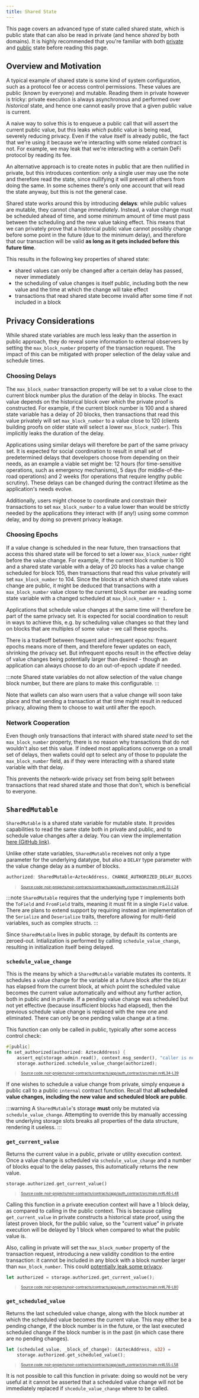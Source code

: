 ```yaml
---
title: Shared State
---
```


This page covers an advanced type of state called shared state, which is public state that can also be read in private (and hence _shared_ by both domains). It is highly recommended that you're familiar with both [private](./private_state.md) and [public](./public_state.md) state before reading this page.

## Overview and Motivation

A typical example of shared state is some kind of system configuration, such as a protocol fee or access control permissions. These values are public (known by everyone) and mutable. Reading them in private however is tricky: private execution is always asynchronous and performed over _historical_ state, and hence one cannot easily prove that a given public value is current.

A naive way to solve this is to enqueue a public call that will assert the current public value, but this leaks _which_ public value is being read, severely reducing privacy. Even if the value itself is already public, the fact that we're using it because we're interacting with some related contract is not. For example, we may leak that we're interacting with a certain DeFi protocol by reading its fee.

An alternative approach is to create notes in public that are then nullified in private, but this introduces contention: only a single user may use the note and therefore read the state, since nullifying it will prevent all others from doing the same. In some schemes there's only one account that will read the state anyway, but this is not the general case.

Shared state works around this by introducing **delays**: while public values are mutable, they cannot change _immediately_. Instead, a value change must be scheduled ahead of time, and some minimum amount of time must pass between the scheduling and the new value taking effect. This means that we can privately prove that a historical public value cannot possibly change before some point in the future (due to the minimum delay), and therefore that our transaction will be valid **as long as it gets included before this future time**.

This results in the following key properties of shared state:

- shared values can only be changed after a certain delay has passed, never immediately
- the scheduling of value changes is itself public, including both the new value and the time at which the change will take effect
- transactions that read shared state become invalid after some time if not included in a block

## Privacy Considerations

While shared state variables are much less leaky than the assertion in public approach, they do reveal some information to external observers by setting the `max_block_number` property of the transaction request. The impact of this can be mitigated with proper selection of the delay value and schedule times.

### Choosing Delays

The `max_block_number` transaction property will be set to a value close to the current block number plus the duration of the delay in blocks. The exact value depends on the historical block over which the private proof is constructed. For example, if the current block number is 100 and a shared state variable has a delay of 20 blocks, then transactions that read this value privately will set `max_block_number` to a value close to 120 (clients building proofs on older state will select a lower `max_block_number`). This implicitly leaks the duration of the delay.

Applications using similar delays will therefore be part of the same privacy set. It is expected for social coordination to result in small set of predetermined delays that developers choose from depending on their needs, as an example a viable set might be: 12 hours (for time-sensitive operations, such as emergency mechanisms), 5 days (for middle-of-the-road operations) and 2 weeks (for operations that require lengthy public scrutiny). These delays can be changed during the contract lifetime as the application's needs evolve.

Additionally, users might choose to coordinate and constrain their transactions to set `max_block_number` to a value lower than would be strictly needed by the applications they interact with (if any!) using some common delay, and by doing so prevent privacy leakage.

### Choosing Epochs

If a value change is scheduled in the near future, then transactions that access this shared state will be forced to set a lower `max_block_number` right before the value change. For example, if the current block number is 100 and a shared state variable with a delay of 20 blocks has a value change scheduled for block 105, then transactions that read this value privately will set `max_block_number` to 104. Since the blocks at which shared state values change are public, it might be deduced that transactions with a `max_block_number` value close to the current block number are reading some state variable with a changed scheduled at `max_block_number + 1`.

Applications that schedule value changes at the same time will therefore be part of the same privacy set. It is expected for social coordination to result in ways to achieve this, e.g. by scheduling value changes so that they land on blocks that are multiples of some value - we call these epochs.

There is a tradeoff between frequent and infrequent epochs: frequent epochs means more of them, and therefore fewer updates on each, shrinking the privacy set. But infrequent epochs result in the effective delay of value changes being potentially larger than desired - though an application can always choose to do an out-of-epoch update if needed.

:::note
Shared state variables do not allow selection of the value change block number, but there are plans to make this configurable.
:::

Note that wallets can also warn users that a value change will soon take place and that sending a transaction at that time might result in reduced privacy, allowing them to choose to wait until after the epoch.

### Network Cooperation

Even though only transactions that interact with shared state _need_ to set the `max_block_number` property, there is no reason why transactions that do not wouldn't also set this value. If indeed most applications converge on a small set of delays, then wallets could opt to select any of those to populate the `max_block_number` field, as if they were interacting with a shared state variable with that delay.

This prevents the network-wide privacy set from being split between transactions that read shared state and those that don't, which is beneficial to everyone.

## `SharedMutable`

`SharedMutable` is a shared state variable for mutable state. It provides capabilities to read the same state both in private and public, and to schedule value changes after a delay. You can view the implementation [here (GitHub link)](https://github.com/AztecProtocol/aztec-packages/blob/v0.87.2/noir-projects/aztec-nr/aztec/src/state_vars/shared_mutable/shared_mutable.nr).

Unlike other state variables, `SharedMutable` receives not only a type parameter for the underlying datatype, but also a `DELAY` type parameter with the value change delay as a number of blocks.

```rust title="shared_mutable_storage" showLineNumbers 
authorized: SharedMutable<AztecAddress, CHANGE_AUTHORIZED_DELAY_BLOCKS, Context>,
```
> <sup><sub><a href="https://github.com/AztecProtocol/aztec-packages/blob/v0.87.2/noir-projects/noir-contracts/contracts/app/auth_contract/src/main.nr#L22-L24" target="_blank" rel="noopener noreferrer">Source code: noir-projects/noir-contracts/contracts/app/auth_contract/src/main.nr#L22-L24</a></sub></sup>


:::note
`SharedMutable` requires that the underlying type `T` implements both the `ToField` and `FromField` traits, meaning it must fit in a single `Field` value. There are plans to extend support by requiring instead an implementation of the `Serialize` and `Deserialize` traits, therefore allowing for multi-field variables, such as complex structs.
:::

Since `SharedMutable` lives in public storage, by default its contents are zeroed-out. Intialization is performed by calling `schedule_value_change`, resulting in initialization itself being delayed.

### `schedule_value_change`

This is the means by which a `SharedMutable` variable mutates its contents. It schedules a value change for the variable at a future block after the `DELAY` has elapsed from the current block, at which point the scheduled value becomes the current value automatically and without any further action, both in public and in private. If a pending value change was scheduled but not yet effective (because insufficient blocks had elapsed), then the previous schedule value change is replaced with the new one and eliminated. There can only be one pending value change at a time.

This function can only be called in public, typically after some access control check:

```rust title="shared_mutable_schedule" showLineNumbers 
#[public]
fn set_authorized(authorized: AztecAddress) {
    assert_eq(storage.admin.read(), context.msg_sender(), "caller is not admin");
    storage.authorized.schedule_value_change(authorized);
```
> <sup><sub><a href="https://github.com/AztecProtocol/aztec-packages/blob/v0.87.2/noir-projects/noir-contracts/contracts/app/auth_contract/src/main.nr#L34-L39" target="_blank" rel="noopener noreferrer">Source code: noir-projects/noir-contracts/contracts/app/auth_contract/src/main.nr#L34-L39</a></sub></sup>


If one wishes to schedule a value change from private, simply enqueue a public call to a public `internal` contract function. Recall that **all scheduled value changes, including the new value and scheduled block are public**.

:::warning
A `SharedMutable`'s storage **must** only be mutated via `schedule_value_change`. Attempting to override this by manually accessing the underlying storage slots breaks all properties of the data structure, rendering it useless.
:::

### `get_current_value`

Returns the current value in a public, private or utility execution context. Once a value change is scheduled via `schedule_value_change` and a number of blocks equal to the delay passes, this automatically returns the new value.

```rust title="shared_mutable_get_current_public" showLineNumbers 
storage.authorized.get_current_value()
```
> <sup><sub><a href="https://github.com/AztecProtocol/aztec-packages/blob/v0.87.2/noir-projects/noir-contracts/contracts/app/auth_contract/src/main.nr#L46-L48" target="_blank" rel="noopener noreferrer">Source code: noir-projects/noir-contracts/contracts/app/auth_contract/src/main.nr#L46-L48</a></sub></sup>


Calling this function in a private execution context will have a 1 block delay, as compared to calling in the public context. This is because calling `get_current_value` in private constructs a historical state proof, using the latest proven block, for the public value, so the "current value" in private execution will be delayed by 1 block when compared to what the public value is.

Also, calling in private will set the `max_block_number` property of the transaction request, introducing a new validity condition to the entire transaction: it cannot be included in any block with a block number larger than `max_block_number`. This could [potentially leak some privacy](#privacy-considerations).

```rust title="shared_mutable_get_current_private" showLineNumbers 
let authorized = storage.authorized.get_current_value();
```
> <sup><sub><a href="https://github.com/AztecProtocol/aztec-packages/blob/v0.87.2/noir-projects/noir-contracts/contracts/app/auth_contract/src/main.nr#L78-L80" target="_blank" rel="noopener noreferrer">Source code: noir-projects/noir-contracts/contracts/app/auth_contract/src/main.nr#L78-L80</a></sub></sup>


### `get_scheduled_value`

Returns the last scheduled value change, along with the block number at which the scheduled value becomes the current value. This may either be a pending change, if the block number is in the future, or the last executed scheduled change if the block number is in the past (in which case there are no pending changes).

```rust title="shared_mutable_get_scheduled_public" showLineNumbers 
let (scheduled_value, _block_of_change): (AztecAddress, u32) =
    storage.authorized.get_scheduled_value();
```
> <sup><sub><a href="https://github.com/AztecProtocol/aztec-packages/blob/v0.87.2/noir-projects/noir-contracts/contracts/app/auth_contract/src/main.nr#L55-L58" target="_blank" rel="noopener noreferrer">Source code: noir-projects/noir-contracts/contracts/app/auth_contract/src/main.nr#L55-L58</a></sub></sup>


It is not possible to call this function in private: doing so would not be very useful at it cannot be asserted that a scheduled value change will not be immediately replaced if `shcedule_value_change` where to be called.

